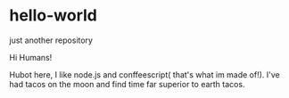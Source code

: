 # hello-world
just another repository

Hi Humans!

Hubot here, I like node.js and conffeescript( that's what im made of!).
I've had tacos on the moon and find time far superior to earth tacos.
